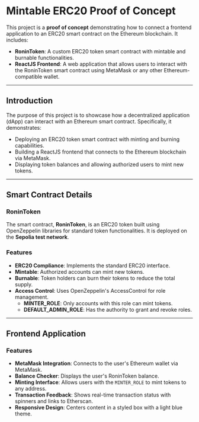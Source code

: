 # Mintable ERC20 Proof of Concept

This project is a **proof of concept** demonstrating how to connect a frontend application to an ERC20 smart contract on the Ethereum blockchain. It includes:

- **RoninToken**: A custom ERC20 token smart contract with mintable and burnable functionalities.
- **ReactJS Frontend**: A web application that allows users to interact with the RoninToken smart contract using MetaMask or any other Ethereum-compatible wallet.

---


## Introduction

The purpose of this project is to showcase how a decentralized application (dApp) can interact with an Ethereum smart contract. Specifically, it demonstrates:

- Deploying an ERC20 token smart contract with minting and burning capabilities.
- Building a ReactJS frontend that connects to the Ethereum blockchain via MetaMask.
- Displaying token balances and allowing authorized users to mint new tokens.

---

## Smart Contract Details

### RoninToken

The smart contract, **RoninToken**, is an ERC20 token built using OpenZeppelin libraries for standard token functionalities. It is deployed on the **Sepolia test network**.

### Features

- **ERC20 Compliance**: Implements the standard ERC20 interface.
- **Mintable**: Authorized accounts can mint new tokens.
- **Burnable**: Token holders can burn their tokens to reduce the total supply.
- **Access Control**: Uses OpenZeppelin's AccessControl for role management.
  - **MINTER_ROLE**: Only accounts with this role can mint tokens.
  - **DEFAULT_ADMIN_ROLE**: Has the authority to grant and revoke roles.

---

## Frontend Application

### Features

- **MetaMask Integration**: Connects to the user's Ethereum wallet via MetaMask.
- **Balance Checker**: Displays the user's RoninToken balance.
- **Minting Interface**: Allows users with the `MINTER_ROLE` to mint tokens to any address.
- **Transaction Feedback**: Shows real-time transaction status with spinners and links to Etherscan.
- **Responsive Design**: Centers content in a styled box with a light blue theme.

